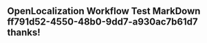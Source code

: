 <properties
ms.topic="hero-topic"
ms.test1="hero-topic"
ms.test2="test"/>

## OpenLocalization Workflow Test MarkDown ff791d52-4550-48b0-9dd7-a930ac7b61d7 thanks!
